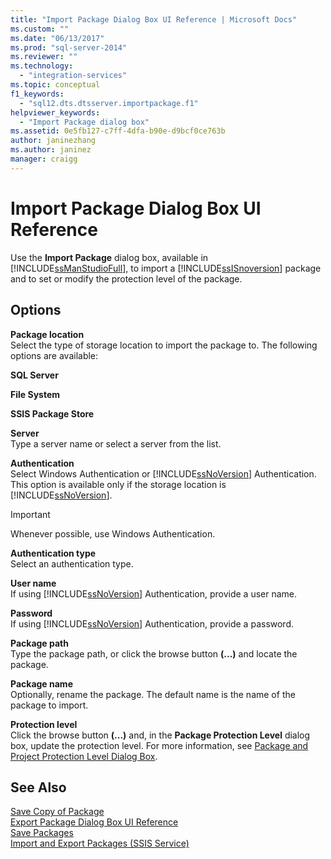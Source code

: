 ```yaml
---
title: "Import Package Dialog Box UI Reference | Microsoft Docs"
ms.custom: ""
ms.date: "06/13/2017"
ms.prod: "sql-server-2014"
ms.reviewer: ""
ms.technology: 
  - "integration-services"
ms.topic: conceptual
f1_keywords: 
  - "sql12.dts.dtsserver.importpackage.f1"
helpviewer_keywords: 
  - "Import Package dialog box"
ms.assetid: 0e5fb127-c7ff-4dfa-b90e-d9bcf0ce763b
author: janinezhang
ms.author: janinez
manager: craigg
---
```

# Import Package Dialog Box UI Reference
  Use the **Import Package** dialog box, available in [!INCLUDE[ssManStudioFull](../includes/ssmanstudiofull-md.md)], to import a [!INCLUDE[ssISnoversion](../includes/ssisnoversion-md.md)] package and to set or modify the protection level of the package.  
  
## Options  
 **Package location**  
 Select the type of storage location to import the package to. The following options are available:  
  
 **SQL Server**  
  
 **File System**  
  
 **SSIS Package Store**  
  
 **Server**  
 Type a server name or select a server from the list.  
  
 **Authentication**  
 Select Windows Authentication or [!INCLUDE[ssNoVersion](../includes/ssnoversion-md.md)] Authentication. This option is available only if the storage location is [!INCLUDE[ssNoVersion](../includes/ssnoversion-md.md)].  
  
> [!IMPORTANT]  
>  Whenever possible, use Windows Authentication.  
  
 **Authentication type**  
 Select an authentication type.  
  
 **User name**  
 If using [!INCLUDE[ssNoVersion](../includes/ssnoversion-md.md)] Authentication, provide a user name.  
  
 **Password**  
 If using [!INCLUDE[ssNoVersion](../includes/ssnoversion-md.md)] Authentication, provide a password.  
  
 **Package path**  
 Type the package path, or click the browse button **(...)** and locate the package.  
  
 **Package name**  
 Optionally, rename the package. The default name is the name of the package to import.  
  
 **Protection level**  
 Click the browse button **(...)** and, in the **Package Protection Level** dialog box, update the protection level. For more information, see [Package and Project Protection Level Dialog Box](../../2014/integration-services/package-and-project-protection-level-dialog-box.md).  
  
## See Also  
 [Save Copy of Package](../../2014/integration-services/save-copy-of-package.md)   
 [Export Package Dialog Box UI Reference](../../2014/integration-services/export-package-dialog-box-ui-reference.md)   
 [Save Packages](save-packages.md)   
 [Import and Export Packages &#40;SSIS Service&#41;](../../2014/integration-services/import-and-export-packages-ssis-service.md)  
  
  
